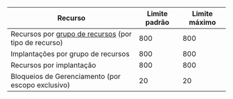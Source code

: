 Recurso|Limite padrão|Limite máximo
---|---|---
Recursos por [grupo de recursos](resource-group-overview.md) (por tipo de recurso)|800|800
Implantações por grupo de recursos|800|800
Recursos por implantação|800|800
Bloqueios de Gerenciamento (por escopo exclusivo)|20|20

<!---HONumber=Oct15_HO3-->